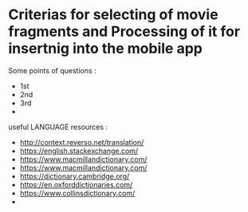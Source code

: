 # Criterias for selecting of movie fragments  and  Processing of it for insertnig into the mobile app #

Some points of questions :
- 1st
- 2nd
- 3rd
- 

useful LANGUAGE resources :
- http://context.reverso.net/translation/
- https://english.stackexchange.com/
- https://www.macmillandictionary.com/
- https://www.macmillandictionary.com/
- https://dictionary.cambridge.org/
- https://en.oxforddictionaries.com/
- https://www.collinsdictionary.com/
- 
